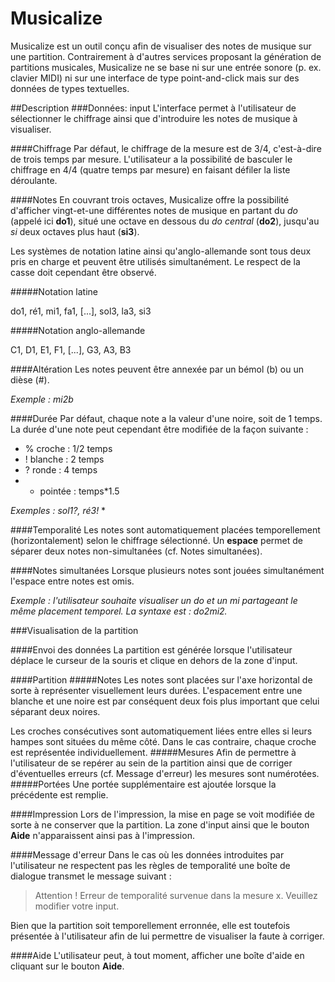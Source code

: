 # Musicalize

Musicalize est un outil conçu afin de visualiser des notes de musique sur une partition. Contrairement à d'autres services proposant la génération de partitions musicales, Musicalize ne se base ni sur une entrée sonore (p. ex. clavier MIDI) ni sur une interface de type point-and-click mais sur des données de types textuelles.

##Description
###Données: input
L'interface permet à l'utilisateur de sélectionner le chiffrage ainsi que d'introduire les notes de musique à visualiser.

####Chiffrage
Par défaut, le chiffrage de la mesure est de 3/4, c'est-à-dire de trois temps par mesure. L'utilisateur a la possibilité de basculer le chiffrage en 4/4 (quatre temps par mesure) en faisant défiler la liste déroulante.

####Notes
En couvrant trois octaves, Musicalize offre la possibilité d'afficher vingt-et-une différentes notes de musique en partant du *do* (appelé ici **do1**), situé une octave en dessous du *do central* (**do2**), jusqu'au *si* deux octaves plus haut (**si3**). 

Les systèmes de notation latine ainsi qu'anglo-allemande sont tous deux pris en charge et peuvent être utilisés simultanément. Le respect de la casse doit cependant être observé. 

#####Notation latine

do1, ré1, mi1, fa1, [...], sol3, la3, si3

#####Notation anglo-allemande

C1, D1, E1, F1, [...], G3, A3, B3

####Altération
Les notes peuvent être annexée par un bémol (b) ou un dièse (#).


*Exemple : mi2b*

####Durée
Par défaut, chaque note a la valeur d'une noire, soit de 1 temps. La durée d'une note peut cependant être modifiée de la façon suivante :

* % croche : 1/2 temps
* ! blanche : 2 temps
* ? ronde : 4 temps
* * pointée : temps*1.5


*Exemples : sol1?, ré3!* *

####Temporalité
Les notes sont automatiquement placées temporellement (horizontalement) selon le chiffrage sélectionné. Un **espace** permet de séparer deux notes non-simultanées (cf. Notes simultanées).

####Notes simultanées
Lorsque plusieurs notes sont jouées simultanément l'espace entre notes est omis. 


*Exemple : l'utilisateur souhaite visualiser un do et un mi partageant le même placement temporel. La syntaxe est : do2mi2.* 

###Visualisation de la partition

####Envoi des données
La partition est générée lorsque l'utilisateur déplace le curseur de la souris et clique en dehors de la zone d'input.

####Partition
#####Notes
Les notes sont placées sur l'axe horizontal de sorte à représenter visuellement leurs durées. L'espacement entre une blanche et une noire est par conséquent deux fois plus important que celui séparant deux noires. 


Les croches consécutives sont automatiquement liées entre elles si leurs hampes sont situées du même côté. Dans le cas contraire, chaque croche est représentée individuellement.
#####Mesures
Afin de permettre à l'utilisateur de se repérer au sein de la partition ainsi que de corriger d'éventuelles erreurs (cf. Message d'erreur) les mesures sont numérotées. 
#####Portées
Une portée supplémentaire est ajoutée lorsque la précédente est remplie. 


####Impression
Lors de l'impression, la mise en page se voit modifiée de sorte à ne conserver que la partition. La zone d'input ainsi que le bouton **Aide** n'apparaissent ainsi pas à l'impression.  

####Message d'erreur
Dans le cas où les données introduites par l'utilisateur ne respectent pas les règles de temporalité une boîte de dialogue transmet le message suivant : 
> Attention !
> Erreur de temporalité survenue dans la mesure x. Veuillez modifier votre input.

Bien que la partition soit temporellement erronnée, elle est toutefois présentée à l'utilisateur afin de lui permettre de visualiser la faute à corriger.

####Aide
L'utilisateur peut, à tout moment, afficher une boîte d'aide en cliquant sur le bouton **Aide**.




